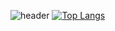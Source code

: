 ![header](https://capsule-render.vercel.app/api?type=wave&color=auto&height=300&section=header&text=Hello%20This%20is%20zyovn's%20Github&fontSize=50)
[![Top Langs](https://github-readme-stats.vercel.app/api/top-langs/?username=zyovn)](https://github.com/anuraghazra/github-readme-stats)
